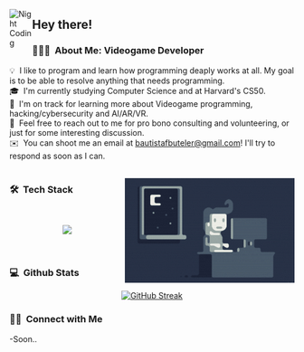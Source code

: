 <img alt="Night Coding" src="./assets/Hand%20Wave.gif" width='40' align="left"/><h2>Hey there!</h2>

### 👨🏻‍💻 &nbsp;About Me: Videogame Developer

💡 &nbsp;I like to program and learn how programming deaply works at all. My goal is to be able to resolve anything that needs programming.\
🎓 &nbsp;I'm currently studying Computer Science and at Harvard's CS50.\
🌱 &nbsp;I'm on track for learning more about Videogame programming, hacking/cybersecurity and AI/AR/VR.\
💬 &nbsp;Feel free to reach out to me for pro bono consulting and volunteering, or just for some interesting discussion.\
✉️ &nbsp;You can shoot me an email at bautistafbuteler@gmail.com! I'll try to respond as soon as I can.\
<br/>


<img alt="Night Coding" src="https://raw.githubusercontent.com/AVS1508/AVS1508/master/assets/Night-Coding.gif" align="right"/>

### 🛠 &nbsp;Tech Stack
<br/>
<p align="center">
  <a href="https://skillicons.dev">
    <img src="https://skillicons.dev/icons?i=c,cs,cpp,py,vscode,unreal,unity,ps,pr,discord&perline=5" (https://skillicons.dev) />
  </a>
</p>
<br/>

### 💻 &nbsp;Github Stats
<p align="center"> <a href="https://git.io/streak-stats"><img src="http://github-readme-streak-stats.herokuapp.com?user=BautistaFernandez&theme=highcontrast&border_radius=20&card_width=400" alt="GitHub Streak" /></a> 

### 🤝🏻 &nbsp;Connect with Me
-Soon..
